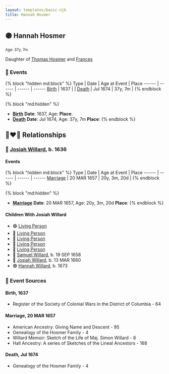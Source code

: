 ```yaml
---
layout: templates/basic.njk
title: Hannah Hosmer
---
```

## 🟣 Hannah Hosmer
<small>Age: 37y, 7m</small>

Daughter of [Thomas Hosmer](/people/7/70805658) and [Frances ](/people/1/15178620)

### 📆 Events

{% block "hidden md:block" %}
Type | Date | Age at Event | Place
------ | ------ | ------ | ------
[Birth](#event-event-3) | 1637 |  |
[Death](#event-event-4) | Jul 1674 | 37y, 7m |
{% endblock %}

{% block "md:hidden" %}
- **[Birth](#event-event-3)**
**Date**: 1637, Age:
**Place**:
- **[Death](#event-event-4)**
**Date**: Jul 1674, Age: 37y, 7m
**Place**:
{% endblock %}

## 👩‍❤️‍👨 Relationships

### 🔵 [Josiah Willard](/people/5/55775674), b. 1636

#### Events

{% block "hidden md:block" %}
Type | Date | Age at Event | Place
------ | ------ | ------ | ------
[Marriage](#event-family-0-event-0) | 20 MAR 1657 | 20y, 3m, 20d |
{% endblock %}

{% block "md:hidden" %}
- **[Marriage](#event-family-0-event-0)**
**Date**: 20 MAR 1657, Age: 20y, 3m, 20d
**Place**:
{% endblock %}

#### Children With Josiah Willard
* 🟣 [Living Person](/people/2/27216875)
* 🔵 [Living Person](/people/2/25833079)
* 🔵 [Living Person](/people/6/61327134)
* 🔵 [Living Person](/people/9/99257872)
* 🔵 [Living Person](/people/4/49277572)
* 🔵 [Samuel Willard](/people/5/55389376), b. 19 SEP 1658
* 🔵 [Josiah Willard](/people/3/32045392), b. 13 MAR 1660
* 🟣 [Hannah Willard](/people/8/87282882), b. 1673
### 📰 Event Sources

#### <a id="event-event-3"></a> Birth, 1637
* Register of the Society of Colonial Wars in the District of Columbia  - 64

#### <a id="event-family-0-event-0"></a> Marriage, 20 MAR 1657
* American Ancestry: Giving Name and Descent  - 95
* Genealogy of the Hosmer Family  - 4
* Willard Memoir: Sketch of the Life of Maj. Simon Willard  - 8
* Hall Ancestry: A series of Sketches of the Lineal Ancestors  - 168
#### <a id="event-event-4"></a> Death, Jul 1674
* Genealogy of the Hosmer Family  - 4
